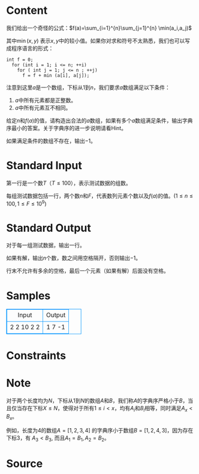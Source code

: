 
# Content

我们给出一个奇怪的公式：$f(a)=\sum_{i=1}^{n}\sum_{j=1}^{n} \min(a_i,a_j)$

其中$\min(x,y)$ 表示$x,y$中的较小值。如果你对求和符号不太熟悉，我们也可以写成程序语言的形式：
```
int f = 0;
  for (int i = 1; i <= n; ++i)
    for ( int j = 1; j <= n ; ++j)
      f = f + min (a[i], a[j]);
```
注意到这里$a$是一个数组，下标从$1$到$n$，我们要求$a$数组满足以下条件：
1. $a$中所有元素都是正整数。
2. $a$中所有元素互不相同。

给定$n$和$f(a)$的值，请构造出合法的$a$数组，如果有多个$a$数组满足条件，输出字典序最小的答案。关于字典序的进一步说明请看Hint。

如果满足条件的数组不存在，输出$-1$。

# Standard Input

第一行是一个数$T$（$T\leq 100$），表示测试数据的组数。

每组测试数据包括一行，两个数$n$和$F$，代表数列元素个数以及$f(a)$的值。($1\leq n\leq 100, 1\leq F\leq 10^9$)

# Standard Output

对于每一组测试数据，输出一行。

如果有解，输出$n$个数，数之间用空格隔开，否则输出$-1$。

行末不允许有多余的空格，最后一个元素（如果有解）后面没有空格。

# Samples

<style>
        table,table tr th, table tr td { border:1px solid #0094ff; }
        table { width: 200px; min-height: 25px; line-height: 25px; text-align: center; border-collapse: collapse;}   
    </style>
<table>
	<tr>
		<td>Input</td>
		<td>Output</td>
	</tr>
<tr><td>2
2 10
2 2</td><td>1 7
-1</td></tr></table>


# Constraints



# Note

对于两个长度均为$N$，下标从$1$到$N$的数组$A$和$B$，我们称$A$的字典序严格小于$B$，当且仅当存在下标$X\leq N$，使得对于所有$1\leq i < x$，均有$A_i$和$B_i$相等，同时满足$A_x < B_x$。

例如，长度为$4$的数组$A= [1,2,3,4]$ 的字典序小于数组$B=[1,2,4,3]$，因为存在下标$3$，有 $A_3 < B_3$, 而且$A_1=B_1, A_2=B_2$。

# Source


